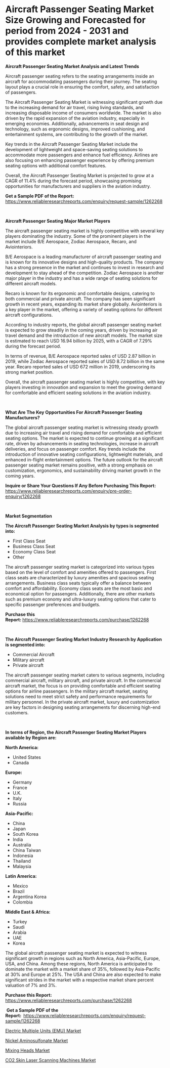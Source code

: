 <p><h1>Aircraft Passenger Seating Market Size Growing and Forecasted for period from 2024 - 2031 and provides complete market analysis of this market</h1></p><p><strong>Aircraft Passenger Seating Market Analysis and Latest Trends</strong></p>
<p><p>Aircraft passenger seating refers to the seating arrangements inside an aircraft for accommodating passengers during their journey. The seating layout plays a crucial role in ensuring the comfort, safety, and satisfaction of passengers.</p><p>The Aircraft Passenger Seating Market is witnessing significant growth due to the increasing demand for air travel, rising living standards, and increasing disposable income of consumers worldwide. The market is also driven by the rapid expansion of the aviation industry, especially in emerging economies. Additionally, advancements in seat design and technology, such as ergonomic designs, improved cushioning, and entertainment systems, are contributing to the growth of the market.</p><p>Key trends in the Aircraft Passenger Seating Market include the development of lightweight and space-saving seating solutions to accommodate more passengers and enhance fuel efficiency. Airlines are also focusing on enhancing passenger experience by offering premium seating options with additional comfort features.</p><p>Overall, the Aircraft Passenger Seating Market is projected to grow at a CAGR of 11.4% during the forecast period, showcasing promising opportunities for manufacturers and suppliers in the aviation industry.</p></p>
<p><strong>Get a Sample PDF of the Report:&nbsp;</strong> <a href="https://www.reliableresearchreports.com/enquiry/request-sample/1262268">https://www.reliableresearchreports.com/enquiry/request-sample/1262268</a></p>
<p>&nbsp;</p>
<p><strong>Aircraft Passenger Seating Major Market Players</strong></p>
<p><p>The aircraft passenger seating market is highly competitive with several key players dominating the industry. Some of the prominent players in the market include B/E Aerospace, Zodiac Aerospace, Recaro, and Aviointeriors. </p><p>B/E Aerospace is a leading manufacturer of aircraft passenger seating and is known for its innovative designs and high-quality products. The company has a strong presence in the market and continues to invest in research and development to stay ahead of the competition. Zodiac Aerospace is another major player in the industry and has a wide range of seating solutions for different aircraft models. </p><p>Recaro is known for its ergonomic and comfortable designs, catering to both commercial and private aircraft. The company has seen significant growth in recent years, expanding its market share globally. Aviointeriors is a key player in the market, offering a variety of seating options for different aircraft configurations.</p><p>According to industry reports, the global aircraft passenger seating market is expected to grow steadily in the coming years, driven by increasing air travel demand and the introduction of new aircraft models. The market size is estimated to reach USD 16.94 billion by 2025, with a CAGR of 7.29% during the forecast period.</p><p>In terms of revenue, B/E Aerospace reported sales of USD 2.87 billion in 2019, while Zodiac Aerospace reported sales of USD 8.72 billion in the same year. Recaro reported sales of USD 672 million in 2019, underscoring its strong market position.</p><p>Overall, the aircraft passenger seating market is highly competitive, with key players investing in innovation and expansion to meet the growing demand for comfortable and efficient seating solutions in the aviation industry.</p></p>
<p>&nbsp;</p>
<p><strong>What Are The Key Opportunities For Aircraft Passenger Seating Manufacturers?</strong></p>
<p><p>The global aircraft passenger seating market is witnessing steady growth due to increasing air travel and rising demand for comfortable and efficient seating options. The market is expected to continue growing at a significant rate, driven by advancements in seating technologies, increase in aircraft deliveries, and focus on passenger comfort. Key trends include the introduction of innovative seating configurations, lightweight materials, and enhanced in-flight entertainment options. The future outlook for the aircraft passenger seating market remains positive, with a strong emphasis on customization, ergonomics, and sustainability driving market growth in the coming years.</p></p>
<p><strong>Inquire or Share Your Questions If Any Before Purchasing This Report:</strong> <a href="https://www.reliableresearchreports.com/enquiry/pre-order-enquiry/1262268">https://www.reliableresearchreports.com/enquiry/pre-order-enquiry/1262268</a></p>
<p>&nbsp;</p>
<p><strong>Market Segmentation</strong></p>
<p><strong>The Aircraft Passenger Seating Market Analysis by types is segmented into:</strong></p>
<p><ul><li>First Class Seat</li><li>Business Class Seat</li><li>Economy Class Seat</li><li>Other</li></ul></p>
<p><p>The aircraft passenger seating market is categorized into various types based on the level of comfort and amenities offered to passengers. First class seats are characterized by luxury amenities and spacious seating arrangements. Business class seats typically offer a balance between comfort and affordability. Economy class seats are the most basic and economical option for passengers. Additionally, there are other markets such as premium economy and ultra-luxury seating options that cater to specific passenger preferences and budgets.</p></p>
<p><strong>Purchase this Report:&nbsp;</strong><a href="https://www.reliableresearchreports.com/purchase/1262268">https://www.reliableresearchreports.com/purchase/1262268</a></p>
<p>&nbsp;</p>
<p><strong>The Aircraft Passenger Seating Market Industry Research by Application is segmented into:</strong></p>
<p><ul><li>Commercial Aircraft</li><li>Military aircraft</li><li>Private aircraft</li></ul></p>
<p><p>The aircraft passenger seating market caters to various segments, including commercial aircraft, military aircraft, and private aircraft. In the commercial aircraft market, the focus is on providing comfortable and efficient seating options for airline passengers. In the military aircraft market, seating solutions need to meet strict safety and performance requirements for military personnel. In the private aircraft market, luxury and customization are key factors in designing seating arrangements for discerning high-end customers.</p></p>
<p>&nbsp;</p>
<p><strong>In terms of Region, the Aircraft Passenger Seating Market Players available by Region are:</strong></p>
<p>
    <p> <strong> North America: </strong>
        <ul>
            <li>United States</li>
            <li>Canada</li>
        </ul>
        </p> 
    <p> <strong> Europe: </strong>
        <ul>
            <li>Germany</li>
            <li>France</li>
            <li>U.K.</li>
            <li>Italy</li>
            <li>Russia</li>
        </ul>
        </p> 
    <p> <strong> Asia-Pacific: </strong>
        <ul>
            <li>China</li>
            <li>Japan</li>
            <li>South Korea</li>
            <li>India</li>
            <li>Australia</li>
            <li>China Taiwan</li>
            <li>Indonesia</li>
            <li>Thailand</li>
            <li>Malaysia</li>
        </ul>
        </p> 
    <p> <strong> Latin America: </strong>
        <ul>
            <li>Mexico</li>
            <li>Brazil</li>
            <li>Argentina Korea</li>
            <li>Colombia</li>
        </ul>
        </p> 
    <p> <strong> Middle East & Africa: </strong>
        <ul>
            <li>Turkey</li>
            <li>Saudi</li>
            <li>Arabia</li>
            <li>UAE</li>
            <li>Korea</li>
        </ul>
    </p>
    </p>
<p><p>The global aircraft passenger seating market is expected to witness significant growth in regions such as North America, Asia-Pacific, Europe, USA, and China. Among these regions, North America is anticipated to dominate the market with a market share of 35%, followed by Asia-Pacific at 30% and Europe at 25%. The USA and China are also expected to make significant strides in the market with a respective market share percent valuation of 7% and 3%.</p></p>
<p><strong>Purchase this Report: </strong><a href="https://www.reliableresearchreports.com/purchase/1262268">https://www.reliableresearchreports.com/purchase/1262268</a></p>
<p>&nbsp;<strong>Get a Sample PDF of the Report:&nbsp;&nbsp;</strong><a href="https://www.reliableresearchreports.com/enquiry/request-sample/1262268">https://www.reliableresearchreports.com/enquiry/request-sample/1262268</a></p>
<p><strong></strong></p>
<p><p><a href="https://view.publitas.com/reportprime-1/electric-multiple-units-emu-market-provides-a-comprehensive-analysis-including-a-macro-overview-of-the-market-as-well-as-micro-details-such-as-market-size-and-competitive-landscape/">Electric Multiple Units (EMU) Market</a></p><p><a href="https://view.publitas.com/reportprime-1/nickel-aminosulfonate-market-a-comprehensive-report-of-its-market-share-growth-trends-2023-2030/">Nickel Aminosulfonate Market</a></p><p><a href="https://zircon-bluebell-299.notion.site/Mixing-Heads-Market-Offers-Provide-Insightful-Data-for-the-Time-Period-from-2024-to-2031-and-also-Pr-07d5e241d3f24f4195f85a297c1120ef">Mixing Heads Market</a></p><p><a href="https://view.publitas.com/reportprime-1/co2-skin-laser-scanning-machines-market-size-share-trends-analysis-report-by-application-regional-outlook-competitive-strategies-and-segment-forecasts-2023-2030/">CO2 Skin Laser Scanning Machines Market</a></p></p>